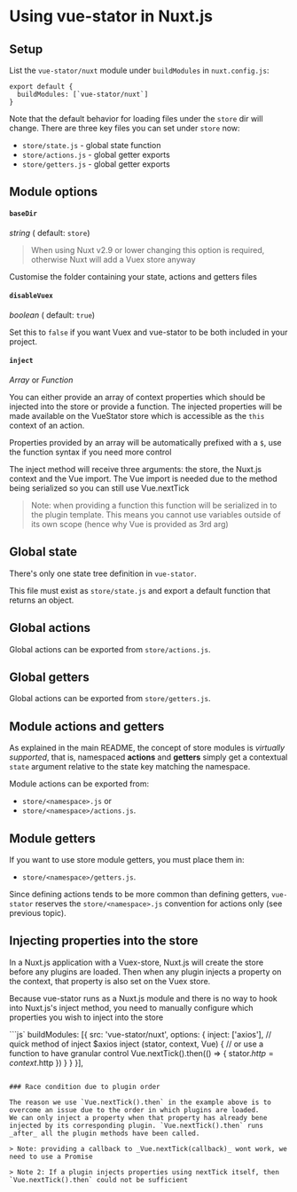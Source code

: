 
# Using vue-stator in Nuxt.js

## Setup

List the `vue-stator/nuxt` module under `buildModules` in `nuxt.config.js`:

```
export default {
  buildModules: [`vue-stator/nuxt`]
}
```

Note that the default behavior for loading files under the `store` dir will
change. There are three key files you can set under `store` now:

- `store/state.js` - global state function
- `store/actions.js` - global getter exports
- `store/getters.js` - global getter exports

## Module options

#### `baseDir`
_string_ ( default: `store`)

> When using Nuxt v2.9 or lower changing this option is required, otherwise Nuxt will add a Vuex store anyway

Customise the folder containing your state, actions and getters files

#### `disableVuex`
_boolean_ ( default: `true`)

Set this to `false` if you want Vuex and vue-stator to be both included in your project.

#### `inject`
_Array<string>_ or _Function_

You can either provide an array of context properties which should be injected into the store or provide a function. The injected properties will be made available on the VueStator store which is accessible as the `this` context of an action.

Properties provided by an array will be automatically prefixed with a `$`, use the function syntax if you need more control

The inject method will receive three arguments: the store, the Nuxt.js context and the Vue import. The Vue import is needed due to the method being serialized so you can still use Vue.nextTick

> Note: when providing a function this function will be serialized in to the plugin template. This means you cannot use variables outside of its own scope (hence why Vue is provided as 3rd arg)

## Global state

There's only one state tree definition in `vue-stator`.

This file must exist as `store/state.js` and export a default function
that returns an object.

## Global actions

Global actions can be exported from `store/actions.js`.

## Global getters

Global actions can be exported from `store/getters.js`.

## Module actions and getters

As explained in the main README, the concept of store modules is _virtually
supported_, that is, namespaced **actions** and **getters** simply get a
contextual `state` argument relative to the state key matching the namespace.

Module actions can be exported from:

- `store/<namespace>.js` or
- `store/<namespace>/actions.js`.

## Module getters

If you want to use store module getters, you must place them in:

- `store/<namespace>/getters.js`.

Since defining actions tends to be more common than defining getters,
`vue-stator` reserves the `store/<namespace>.js` convention for actions
only (see previous topic).


## Injecting properties into the store

In a Nuxt.js application with a Vuex-store, Nuxt.js will create the store before any plugins are loaded. Then when any plugin injects a property on the context, that property is also set on the Vuex store.

Because vue-stator runs as a Nuxt.js module and there is no way to hook into Nuxt.js's inject method, you need to manually configure which properties you wish to inject into the store

```js`
  buildModules: [{
    src: 'vue-stator/nuxt',
    options: {
      inject: ['axios'], // quick method of inject $axios
      inject (stator, context, Vue) { // or use a function to have granular control
        Vue.nextTick().then(() => {
          stator.$http = context.$http
        })
      }
    }
  }],

```

### Race condition due to plugin order

The reason we use `Vue.nextTick().then` in the example above is to overcome an issue due to the order in which plugins are loaded.
We can only inject a property when that property has already bene injected by its corresponding plugin. `Vue.nextTick().then` runs _after_ all the plugin methods have been called.

> Note: providing a callback to _Vue.nextTick(callback)_ wont work, we need to use a Promise

> Note 2: If a plugin injects properties using nextTick itself, then `Vue.nextTick().then` could not be sufficient
